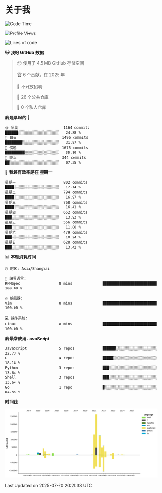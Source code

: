 # 关于我

<!--START_SECTION:waka-->
![Code Time](http://img.shields.io/badge/Code%20Time-933%20hrs%2057%20mins-blue)

![Profile Views](http://img.shields.io/badge/%E4%B8%AA%E4%BA%BA%E8%B5%84%E6%96%99%E8%A7%82%E7%9C%8B%E6%AC%A1%E6%95%B0-0-blue)

![Lines of code](https://img.shields.io/badge/%E4%BB%8E%E3%80%8CHello%20World%E3%80%8D%E8%B5%B7%E6%88%91%E5%B7%B2%E7%BB%8F%E5%86%99%E4%BA%86-789.4%20thousand%20%E8%A1%8C%E4%BB%A3%E7%A0%81-blue)

**🐱 我的 GitHub 数据** 

> 📦  使用了 4.5 MB GitHub 存储空间 
 > 
> 🏆 6 个贡献，在 2025 年
 > 
> 🚫 不开放招聘
 > 
> 📜 26 个公共仓库 
 > 
> 🔑 0 个私人仓库 
 > 
**我是早起的 🐤** 

```text
🌞 早晨                     1164 commits        ██████░░░░░░░░░░░░░░░░░░░   24.88 % 
🌆 白天                     1496 commits        ████████░░░░░░░░░░░░░░░░░   31.97 % 
🌃 傍晚                     1675 commits        █████████░░░░░░░░░░░░░░░░   35.80 % 
🌙 晚上                     344 commits         ██░░░░░░░░░░░░░░░░░░░░░░░   07.35 % 
```
📅 **我最有效率是在 星期一** 

```text
星期一                      802 commits         ████░░░░░░░░░░░░░░░░░░░░░   17.14 % 
星期二                      794 commits         ████░░░░░░░░░░░░░░░░░░░░░   16.97 % 
星期三                      768 commits         ████░░░░░░░░░░░░░░░░░░░░░   16.41 % 
星期四                      652 commits         ███░░░░░░░░░░░░░░░░░░░░░░   13.93 % 
星期五                      556 commits         ███░░░░░░░░░░░░░░░░░░░░░░   11.88 % 
星期六                      479 commits         ███░░░░░░░░░░░░░░░░░░░░░░   10.24 % 
星期日                      628 commits         ███░░░░░░░░░░░░░░░░░░░░░░   13.42 % 
```


📊 **本周消耗时间** 

```text
🕑︎ 时区: Asia/Shanghai

💬 编程语言: 
RPMSpec                  8 mins              █████████████████████████   100.00 % 

🔥 编辑器: 
Vim                      8 mins              █████████████████████████   100.00 % 

💻 操作系统: 
Linux                    8 mins              █████████████████████████   100.00 % 
```

**我最常使用 JavaScript** 

```text
JavaScript               5 repos             ██████░░░░░░░░░░░░░░░░░░░   22.73 % 
C                        4 repos             █████░░░░░░░░░░░░░░░░░░░░   18.18 % 
Python                   3 repos             ███░░░░░░░░░░░░░░░░░░░░░░   13.64 % 
Shell                    3 repos             ███░░░░░░░░░░░░░░░░░░░░░░   13.64 % 
Go                       1 repo              █░░░░░░░░░░░░░░░░░░░░░░░░   04.55 % 
```



**时间线**

![Lines of Code chart](https://raw.githubusercontent.com/Arondight/Arondight/master/assets/bar_graph.png)


 Last Updated on 2025-07-20 20:21:33 UTC
<!--END_SECTION:waka-->

